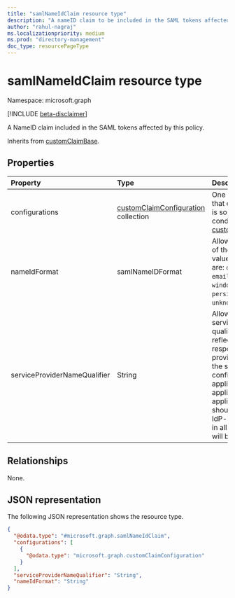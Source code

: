 ```yaml
---
title: "samlNameIdClaim resource type"
description: "A nameID claim to be included in the SAML tokens affected by this policy."
author: "rahul-nagraj"
ms.localizationpriority: medium
ms.prod: "directory-management"
doc_type: resourcePageType
---
```


# samlNameIdClaim resource type

Namespace: microsoft.graph

[!INCLUDE [beta-disclaimer](../../includes/beta-disclaimer.md)]

A NameID claim included in the SAML tokens affected by this policy.

Inherits from [customClaimBase](../resources/customclaimbase.md).

## Properties
|Property|Type|Description|
|:---|:---|:---|
|configurations|[customClaimConfiguration](../resources/customclaimconfiguration.md) collection|One or more configurations that describe how the claim is sourced and under what conditions. Inherited from [customClaimBase](../resources/customclaimbase.md).|
|nameIdFormat|samlNameIDFormat|Allows to specify the format of the saml NameID claim value. The possible values are: `default`, `unspecified`, `emailAddress`, `windowsDomainQualifiedName`, `persistent`, `unknownFutureValue`.|
|serviceProviderNameQualifier|String|Allows the specification of a service provider name qualifier that will be reflected back in the sAML response. The value provided must match one of the service provider names configured for the application and is only applicable for IdP-initiated applications (Sign on URL should be empty for the IdP-initiated applications), in all other cases this value will be ignored.|

## Relationships
None.

## JSON representation
The following JSON representation shows the resource type.
<!-- {
  "blockType": "resource",
  "@odata.type": "microsoft.graph.samlNameIdClaim"
}
-->
``` json
{
  "@odata.type": "#microsoft.graph.samlNameIdClaim",
  "configurations": [
    {
      "@odata.type": "microsoft.graph.customClaimConfiguration"
    }
  ],
  "serviceProviderNameQualifier": "String",
  "nameIdFormat": "String"
}
```

